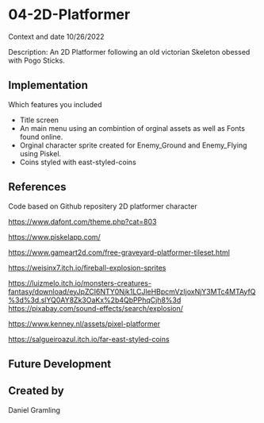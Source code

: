 # 04-2D-Platformer

Context and date
10/26/2022

Description: An 2D Platformer following an old victorian Skeleton obessed with Pogo Sticks.

## Implementation
Which features you included

* Title screen
* An main menu using an combintion of orginal assets as well as Fonts found online.
* Orginal character sprite created for Enemy_Ground and Enemy_Flying using Piskel.
* Coins styled with east-styled-coins

## References

Code based on Github repositery 2D platformer character 

https://www.dafont.com/theme.php?cat=803

https://www.piskelapp.com/

https://www.gameart2d.com/free-graveyard-platformer-tileset.html

https://weisinx7.itch.io/fireball-explosion-sprites


https://luizmelo.itch.io/monsters-creatures-fantasy/download/eyJpZCI6NTY0Njk1LCJleHBpcmVzIjoxNjY3MTc4MTAyfQ%3d%3d.slYQ0AY8Zk3OaKx%2b4QbPPhqCjh8%3d
https://pixabay.com/sound-effects/search/explosion/

https://www.kenney.nl/assets/pixel-platformer

https://salgueiroazul.itch.io/far-east-styled-coins

## Future Development

## Created by
Daniel Gramling
